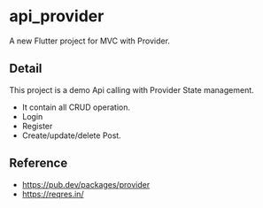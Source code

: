 # api_provider

A new Flutter project for MVC with Provider.

## Detail

This project is a demo Api calling with Provider State management.
 - It contain all CRUD operation.
 - Login
 - Register
 - Create/update/delete Post.

## Reference
- https://pub.dev/packages/provider
- https://reqres.in/
